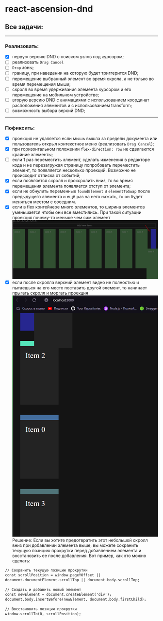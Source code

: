 # react-ascension-dnd

## Все задачи:

---
### Реализовать:
- [x] первую версию DND с поиском узлов под курсором;
- [ ] реализовать `Drag Cancel`
- [ ] `Drop` зоны;
- [ ] границу, при наведении на которую будет триггерится DND;
- [ ] перемещение выбранный элемент во время скрола, а не только во время перемещения мыши;
- [ ] скролл во время удерживания элемента курсором и его перемещение на мобильном устройстве;
- [ ] вторую версию DND с анимациями с использованием координат расположения
элементов и с использованием transform;
- [ ] возможность выбора версий DND;
---
### Пофиксить:
- [x] проекция не удаляется если мышь вышла за пределы документа
или пользователь открыл контекстное меню (реализовать `Drag Cancel`);
- [X] при горизонтальном положении `flex-direction: row` не сдвигаются крайние элементы;
- [ ] если 1 раз переместить элемент, сделать изменения в редакторе кода и не перезагружая страницу
   попробовать переместить элемент, то появляется несколько проекций. Возможно не происходит отписка от событий;
- [X] если появляется скролл и проксролить вниз, то во время перемещения элемента появляется отступ от элемента;
- [X] если не обнулить переменные `foundElement` и `elementToSwap` после предыдущего элемента и ещё раз на него нажать, то он
   будет меняться местом с соседним.
- [X] если в flex контейнере много элементов, то ширина элементов уменьшается чтобы они все вместились. При такой ситуации
проекция почему-то меньше чем сам элемент
![img.png](readme-content/img.png)
- [X] если после скролла верхний элемент видно не полностью и пытаешься на его место поставить другой элемент, то начинает
прыгать скролл и моргать проекция
![img.png](readme-content/img-1.png)
Решение:
  Если вы хотите предотвратить этот небольшой скролл вниз при 
добавлении элемента выше, вы можете сохранить текущую позицию прокрутки 
перед добавлением элемента и восстановить ее после добавления. 
Вот пример, как это можно сделать:
```JS
// Сохранить текущую позицию прокрутки
const scrollPosition = window.pageYOffset || document.documentElement.scrollTop || document.body.scrollTop;

// Создать и добавить новый элемент
const newElement = document.createElement('div');
document.body.insertBefore(newElement, document.body.firstChild);

// Восстановить позицию прокрутки
window.scrollTo(0, scrollPosition);
```